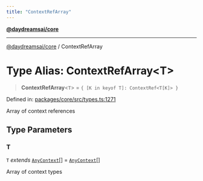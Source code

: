 ```yaml
---
title: "ContextRefArray"
---
```


[**@daydreamsai/core**](./api-reference.md)

***

[@daydreamsai/core](./api-reference.md) / ContextRefArray

# Type Alias: ContextRefArray\<T\>

> **ContextRefArray**\<`T`\> = `{ [K in keyof T]: ContextRef<T[K]> }`

Defined in: [packages/core/src/types.ts:1271](https://github.com/dojoengine/daydreams/blob/877d54c3d7a1ffa2e1fe799ae3402216c969af05/packages/core/src/types.ts#L1271)

Array of context references

## Type Parameters

### T

`T` *extends* [`AnyContext`](./AnyContext.md)[] = [`AnyContext`](./AnyContext.md)[]

Array of context types
